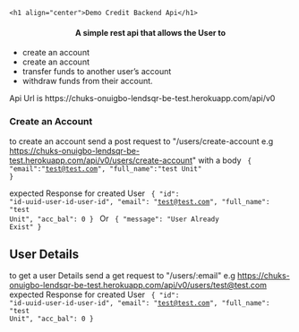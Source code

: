 
    <h1 align="center">Demo Credit Backend Api</h1>
<h4 align="center">A simple rest api that allows the User to</h4>

<ul>
    <li>create an account</li>
    <li>create an account</li>
    <li>transfer funds to another user’s account</li>
    <li>withdraw funds from their account.</li>
</ul>

<p>Api Url is https://chuks-onuigbo-lendsqr-be-test.herokuapp.com/api/v0</p>

### Create an Account
to create an account send a post request to "/users/create-account 
e.g https://chuks-onuigbo-lendsqr-be-test.herokuapp.com/api/v0/users/create-account"
with a body
<code>
    {
        "email":"test@test.com",
        "full_name":"test Unit"
    }
</code>

expected Response for created User 
<code>
    {
        "id": "id-uuid-user-id-user-id",
        "email": "test@test.com",
        "full_name": "test Unit",
        "acc_bal": 0
    }
</code>
Or 
<code>
    {
        "message": "User Already Exist"
    }
</code>

## User Details
to get a user Details send a get request to "/users/:email" 
e.g https://chuks-onuigbo-lendsqr-be-test.herokuapp.com/api/v0/users/test@test.com
expected Response for created User 
<code>
    {
        "id": "id-uuid-user-id-user-id",
        "email": "test@test.com",
        "full_name": "test Unit",
        "acc_bal": 0
    }
</code>
